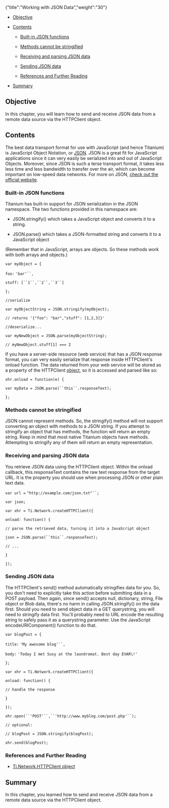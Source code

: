 {"title":"Working with JSON Data","weight":"30"}

* [Objective](#objective)

* [Contents](#contents)

    * [Built-in JSON functions](#built-in-json-functions)

    * [Methods cannot be stringified](#methods-cannot-be-stringified)

    * [Receiving and parsing JSON data](#receiving-and-parsing-json-data)

    * [Sending JSON data](#sending-json-data)

    * [References and Further Reading](#references-and-further-reading)

* [Summary](#summary)

## Objective

In this chapter, you will learn how to send and receive JSON data from a remote data source via the HTTPClient object.

## Contents

The best data transport format for use with JavaScript (and hence Titanium) is JavaScript Object Notation, or [JSON](http://json.org). JSON is a great fit for JavaScript applications since it can very easily be serialized into and out of JavaScript Objects. Moreover, since JSON is such a terse transport format, it takes less less time and less bandwidth to transfer over the air, which can become important on low-speed data networks. For more on JSON, [check out the official website](http://json.org).

### Built-in JSON functions

Titanium has built-in support for JSON serialization in the JSON namespace. The two functions provided in this namespace are:

* JSON.stringify() which takes a JavaScript object and converts it to a string.

* JSON.parse() which takes a JSON-formatted string and converts it to a JavaScript object

(Remember that in JavaScript, arrays are objects. So these methods work with both arrays and objects.)

`var myObject = {`

`foo:` `'bar'``,`

`stuff: [``1``,``2``,``3``]`

`};`

`//serialize`

`var myObjectString = JSON.stringify(myObject);`

`// returns '{"foo": "bar","stuff": [1,2,3]}'`

`//deserialize...`

`var myNewObject = JSON.parse(myObjectString);`

`// myNewObject.stuff[1] === 2`

If you have a server-side resource (web service) that has a JSON response format, you can very easily serialize that response inside HTTPClient's onload function. The data returned from your web service will be stored as a property of the HTTPClient [object](#!/api/Titanium.Network.HTTPClient), so it is accessed and parsed like so:

`xhr.onload = function(e) {`

`var myData = JSON.parse(``this``.responseText);`

`};`

### Methods cannot be stringified

JSON cannot represent methods. So, the stringify() method will not support converting an object with methods to a JSON string. If you attempt to stringify an object that has methods, the function will return an empty string. Keep in mind that most native Titanium objects have methods. Attempting to stringify any of them will return an empty representation.

### Receiving and parsing JSON data

You retrieve JSON data using the HTTPClient object. Within the onload callback, this.responseText contains the raw text response from the target URL. It is the property you should use when processing JSON or other plain text data.

`var url =` `"http://example.com/json.txt"``;`

`var json;`

`var xhr = Ti.Network.createHTTPClient({`

`onload: function() {`

`// parse the retrieved data, turning it into a JavaScript object`

`json = JSON.parse(``this``.responseText);`

`// ...`

`}`

`});`

### Sending JSON data

The HTTPClient's send() method automatically stringifies data for you. So, you don't need to explicitly take this action before submitting data in a POST payload. Then again, since send() accepts null, dictionary, string, File object or Blob data, there's no harm in calling JSON.stringify() on the data first. Should you need to send object data in a GET querystring, you will need to stringify data first. You'll probably need to URL encode the resulting string to safely pass it as a querystring parameter. Use the JavaScript encodeURIComponent() function to do that.

`var blogPost = {`

`title:` `'My awesome blog'``,`

`body:` `'Today I met Susy at the laundromat. Best day EVAR\!'`

`};`

`var xhr = Ti.Network.createHTTPClient({`

`onload: function() {`

`// handle the response`

`}`

`});`

`xhr.open(``'POST'``,``'http://www.myblog.com/post.php'``);`

`// optional:`

`// blogPost = JSON.stringify(blogPost);`

`xhr.send(blogPost);`

### References and Further Reading

* [Ti.Network.HTTPClient object](#!/api/Titanium.Network.HTTPClient)

## Summary

In this chapter, you learned how to send and receive JSON data from a remote data source via the HTTPClient object.
